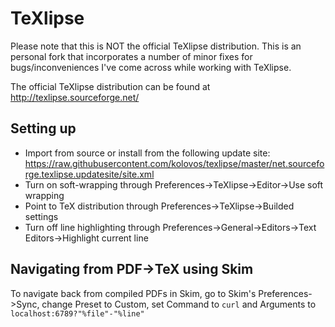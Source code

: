 # TeXlipse

Please note that this is NOT the official TeXlipse distribution. This is an personal fork that incorporates a number of minor fixes for bugs/inconveniences I've come across while working with TeXlipse.

The official TeXlipse distribution can be found at http://texlipse.sourceforge.net/

## Setting up

 * Import from source or install from the following update site: https://raw.githubusercontent.com/kolovos/texlipse/master/net.sourceforge.texlipse.updatesite/site.xml
 * Turn on soft-wrapping through Preferences->TeXlipse->Editor->Use soft wrapping
 * Point to TeX distribution through Preferences->TeXlipse->Builded settings
 * Turn off line highlighting through Preferences->General->Editors->Text Editors->Highlight current line

## Navigating from PDF->TeX using Skim

To navigate back from compiled PDFs in Skim, go to Skim's Preferences->Sync, change Preset to Custom, set Command to `curl` and Arguments to `localhost:6789?"%file"-"%line"`
